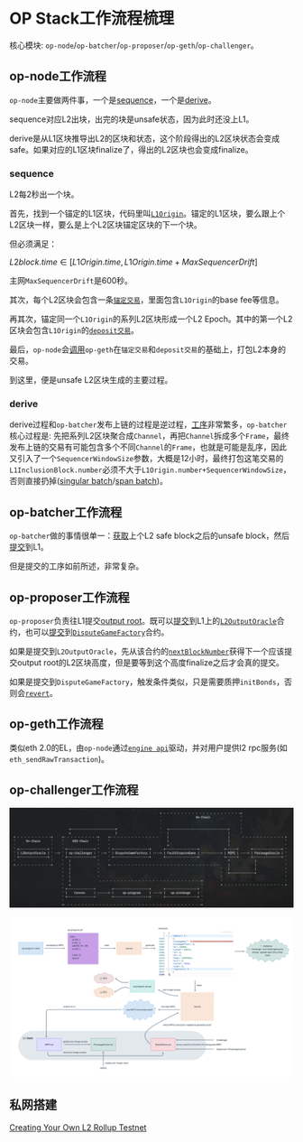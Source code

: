 # OP Stack工作流程梳理

核心模块: `op-node`/`op-batcher`/`op-proposer`/`op-geth`/`op-challenger`。

## op-node工作流程

`op-node`主要做两件事，一个是[sequence](https://github.com/ethereum-optimism/optimism/blob/111f3f3a3a2881899662e53e0f1b2f845b188a38/op-node/rollup/driver/state.go#L269)，一个是[derive](https://github.com/ethereum-optimism/optimism/blob/111f3f3a3a2881899662e53e0f1b2f845b188a38/op-node/rollup/driver/state.go#L314)。

sequence对应L2出块，出完的块是unsafe状态，因为此时还没上L1。

derive是从L1区块推导出L2的区块和状态，这个阶段得出的L2区块状态会变成safe。如果对应的L1区块finalize了，得出的L2区块也会变成finalize。


### sequence

L2每2秒出一个块。

首先，找到一个锚定的L1区块，代码里叫[`L1Origin`](https://github.com/ethereum-optimism/optimism/blob/111f3f3a3a2881899662e53e0f1b2f845b188a38/op-node/rollup/driver/sequencer.go#L67)。锚定的L1区块，要么跟上个L2区块一样，要么是上个L2区块锚定区块的下一个块。

但必须满足：

$L2block.time \in [L1Origin.time, L1Origin.time+MaxSequencerDrift]$

主网`MaxSequencerDrift`是600秒。

其次，每个L2区块会包含一条[`锚定交易`](https://github.com/ethereum-optimism/optimism/blob/111f3f3a3a2881899662e53e0f1b2f845b188a38/op-node/rollup/derive/attributes.go#L103)，里面包含`L1Origin`的base fee等信息。

再其次，锚定同一个`L1Origin`的系列L2区块形成一个L2 Epoch。其中的第一个L2区块会包含`L1Origin`的[`deposit交易`](https://github.com/ethereum-optimism/optimism/blob/111f3f3a3a2881899662e53e0f1b2f845b188a38/op-node/rollup/derive/attributes.go#L70)。

最后，`op-node`会[调用](https://github.com/ethereum-optimism/optimism/blob/111f3f3a3a2881899662e53e0f1b2f845b188a38/op-node/rollup/driver/sequencer.go#L99)`op-geth`在`锚定交易`和`deposit交易`的基础上，打包L2本身的交易。

到这里，便是unsafe L2区块生成的主要过程。

### derive

derive过程和`op-batcher`发布上链的过程是逆过程，[工序](https://github.com/ethereum-optimism/optimism/blob/v1.1.4/specs/derivation.md#l2-chain-derivation-pipeline)非常繁多，`op-batcher`核心过程是: 先把系列L2区块聚合成`Channel`，再把`Channel`拆成多个`Frame`，最终发布上链的交易有可能包含多个不同`Channel`的`Frame`，也就是可能是乱序，因此又引入了一个`SequencerWindowSize`参数，大概是12小时，最终打包这笔交易的`L1InclusionBlock.number`必须不大于`L1Origin.number+SequencerWindowSize`，否则直接扔掉([singular batch](https://github.com/ethereum-optimism/optimism/blob/111f3f3a3a2881899662e53e0f1b2f845b188a38/op-node/rollup/derive/batches.go#L86)/[span batch](https://github.com/ethereum-optimism/optimism/blob/111f3f3a3a2881899662e53e0f1b2f845b188a38/op-node/rollup/derive/batches.go#L234))。


## op-batcher工作流程

`op-batcher`做的事情很单一：[获取](https://github.com/ethereum-optimism/optimism/blob/111f3f3a3a2881899662e53e0f1b2f845b188a38/op-batcher/batcher/driver.go#L256)上个L2 safe block之后的unsafe block，然后[提交](https://github.com/ethereum-optimism/optimism/blob/111f3f3a3a2881899662e53e0f1b2f845b188a38/op-batcher/batcher/driver.go#L265)到L1。

但是提交的工序如前所述，非常复杂。

## op-proposer工作流程

`op-proposer`负责往L1提交[output root](https://github.com/ethereum-optimism/optimism/blob/f09b8983409ecfa7ab2c76dc96e137bf182d7672/op-node/rollup/output_root.go#L13)。既可以[提交](https://github.com/ethereum-optimism/optimism/blob/f09b8983409ecfa7ab2c76dc96e137bf182d7672/op-proposer/proposer/driver.go#L419)到L1上的[`L2OutputOracle`](https://github.com/ethereum-optimism/optimism/blob/f09b8983409ecfa7ab2c76dc96e137bf182d7672/packages/contracts-bedrock/src/L1/L2OutputOracle.sol#L168)合约，也可以[提交](https://github.com/ethereum-optimism/optimism/blob/f09b8983409ecfa7ab2c76dc96e137bf182d7672/op-proposer/proposer/driver.go#L421)到[`DisputeGameFactory`](https://github.com/ethereum-optimism/optimism/blob/f09b8983409ecfa7ab2c76dc96e137bf182d7672/packages/contracts-bedrock/src/dispute/DisputeGameFactory.sol#L87)合约。

如果是提交到`L2OutputOracle`，先从该合约的[`nextBlockNumber`](https://github.com/ethereum-optimism/optimism/blob/f09b8983409ecfa7ab2c76dc96e137bf182d7672/packages/contracts-bedrock/src/L1/L2OutputOracle.sol#L286)获得下一个应该提交output root的L2区块高度，但是要等到这个高度finalize之后才会真的提交。

如果是提交到`DisputeGameFactory`，触发条件类似，只是需要质押`initBonds`，否则会[`revert`](https://github.com/ethereum-optimism/optimism/blob/f09b8983409ecfa7ab2c76dc96e137bf182d7672/packages/contracts-bedrock/src/dispute/DisputeGameFactory.sol#L103)。


## op-geth工作流程

类似eth 2.0的EL，由`op-node`通过[`engine api`](https://github.com/ethereum-optimism/optimism/blob/v1.1.4/specs/exec-engine.md#engine-api)驱动，并对用户提供l2 rpc服务(如`eth_sendRawTransaction`)。

## op-challenger工作流程

![op-challenger](assets/op_challenger.png)

![op-challenger-detail](assets/op_challenger_detail.png)

## 私网搭建

[Creating Your Own L2 Rollup Testnet](https://docs.optimism.io/builders/chain-operators/tutorials/create-l2-rollup)